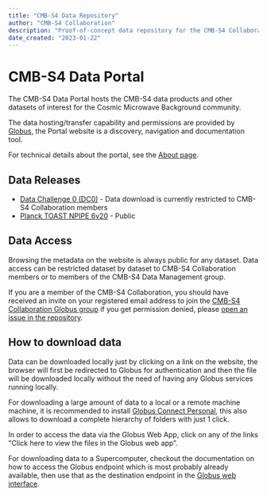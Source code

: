 ```yaml
---
title: "CMB-S4 Data Repository"
author: "CMB-S4 Collaboration"
description: "Proof-of-concept data repository for the CMB-S4 Collaboration"
date_created: "2023-01-22"
---
```


# CMB-S4 Data Portal

The CMB-S4 Data Portal hosts the CMB-S4 data products and other datasets of interest for the Cosmic Microwave Background community.

The data hosting/transfer capability and permissions are provided by [Globus](https://globus.org), the Portal website is a discovery, navigation and documentation tool.

For technical details about the portal, see the [About page](about.md).

## Data Releases

- [Data Challenge 0 (DC0)](dc0.html) - Data download is currently restricted to CMB-S4 Collaboration members
- [Planck TOAST NPIPE 6v20](npipe6v20.html) - Public

## Data Access 

Browsing the metadata on the website is always public for any dataset.
Data access can be restricted dataset by dataset to CMB-S4 Collaboration members or to members of the CMB-S4 Data Management group.

If you are a member of the CMB-S4 Collaboration, you should have received an invite on your registered email address to join the [CMB-S4 Collaboration Globus group](https://app.globus.org/groups/49966b08-15a6-11ec-ac5b-5fee5047b788/) if you get permission denied, please [open an issue in the repository](https://github.com/CMB-S4/serverless-data-portal-cmb-s4/issues/new).

## How to download data

Data can be downloaded locally just by clicking on a link on the website, the browser will first be redirected to Globus for authentication and then the file will be downloaded locally without the need of having any Globus services running locally.

For downloading a large amount of data to a local or a remote machine machine, it is recommended to install [Globus Connect Personal](https://www.globus.org/globus-connect-personal), this also allows to download a complete hierarchy of folders with just 1 click.

In order to access the data via the Globus Web App, click on any of the links "Click here to view the files in the Globus web app".

For downloading data to a Supercomputer, checkout the documentation on how to access the Globus endpoint which is most probably already available, then use that as the destination endpoint in the [Globus web interface](https://app.globus.org/).
